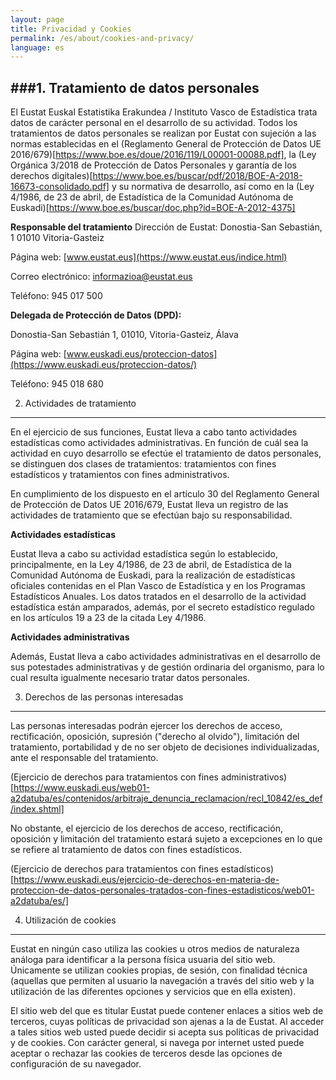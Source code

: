 ```yaml
---
layout: page
title: Privacidad y Cookies
permalink: /es/about/cookies-and-privacy/
language: es
---
```



###1. Tratamiento de datos personales
----------------------------------

El Eustat Euskal Estatistika Erakundea / Instituto Vasco de Estadística trata datos de carácter personal en el 
desarrollo de su actividad. Todos los tratamientos de datos personales se realizan por Eustat con sujeción 
a las normas establecidas en el (Reglamento General de Protección de Datos UE 2016/679)[https://www.boe.es/doue/2016/119/L00001-00088.pdf], 
la (Ley Orgánica 3/2018 de Protección de Datos Personales y garantía de los derechos digitales)[https://www.boe.es/buscar/pdf/2018/BOE-A-2018-16673-consolidado.pdf]
y su normativa de desarrollo, así como en la (Ley 4/1986, de 23 de abril, de Estadística de la Comunidad Autónoma de Euskadi)[https://www.boe.es/buscar/doc.php?id=BOE-A-2012-4375]

**Responsable del tratamiento**
Dirección de Eustat: Donostia-San Sebastián, 1 01010 Vitoria-Gasteiz

Página web: [www.eustat.eus](https://www.eustat.eus/indice.html)

Correo electrónico: informazioa@eustat.eus

Teléfono: 945 017 500

**Delegada de Protección de Datos (DPD):**

Donostia-San Sebastián 1, 01010, Vitoria-Gasteiz, Álava

Página web: [www.euskadi.eus/proteccion-datos](https://www.euskadi.eus/proteccion-datos/)

Teléfono: 945 018 680


2. Actividades de tratamiento
-----------------------------

En el ejercicio de sus funciones, Eustat lleva a cabo tanto actividades estadísticas como actividades administrativas. En función de cuál sea la actividad en cuyo desarrollo se efectúe el tratamiento de datos personales, se distinguen dos clases de tratamientos: tratamientos con fines estadísticos y tratamientos con fines administrativos.

En cumplimiento de los dispuesto en el artículo 30 del Reglamento General de Protección de Datos UE 2016/679, Eustat lleva un registro de las actividades de tratamiento que se efectúan bajo su responsabilidad.

**Actividades estadísticas**

Eustat lleva a cabo su actividad estadística según lo establecido, principalmente, en la Ley 4/1986, de 23 de abril, de Estadística de la Comunidad Autónoma de Euskadi, para la realización de estadísticas oficiales contenidas en el Plan Vasco de Estadística y en los Programas Estadísticos Anuales. Los datos tratados en el desarrollo de la actividad estadística están amparados, además, por el secreto estadístico regulado en los artículos 19 a 23 de la citada Ley 4/1986.


**Actividades administrativas**

Además, Eustat lleva a cabo actividades administrativas en el desarrollo de sus potestades administrativas y de gestión ordinaria del organismo, para lo cual resulta igualmente necesario tratar datos personales.


3. Derechos de las personas interesadas
---------------------------------------

Las personas interesadas podrán ejercer los derechos de acceso, rectificación, oposición, supresión ("derecho al olvido"), limitación del tratamiento, portabilidad y de no ser objeto de decisiones individualizadas, ante el responsable del tratamiento.

(Ejercicio de derechos para tratamientos con fines administrativos) [https://www.euskadi.eus/web01-a2datuba/es/contenidos/arbitraje_denuncia_reclamacion/recl_10842/es_def/index.shtml]

No obstante, el ejercicio de los derechos de acceso, rectificación, oposición y limitación del tratamiento estará sujeto a excepciones en lo que se refiere al tratamiento de datos con fines estadísticos.

(Ejercicio de derechos para tratamientos con fines estadísticos)[https://www.euskadi.eus/ejercicio-de-derechos-en-materia-de-proteccion-de-datos-personales-tratados-con-fines-estadisticos/web01-a2datuba/es/]


4. Utilización de cookies
-------------------------

Eustat en ningún caso utiliza las cookies u otros medios de naturaleza análoga para identificar a la persona física usuaria del sitio web. Únicamente se utilizan cookies propias, de sesión, con finalidad técnica (aquellas que permiten al usuario la navegación a través del sitio web y la utilización de las diferentes opciones y servicios que en ella existen).

El sitio web del que es titular Eustat puede contener enlaces a sitios web de terceros, cuyas políticas de privacidad son ajenas a la de Eustat. Al acceder a tales sitios web usted puede decidir si acepta sus políticas de privacidad y de cookies. Con carácter general, si navega por internet usted puede aceptar o rechazar las cookies de terceros desde las opciones de configuración de su navegador.
